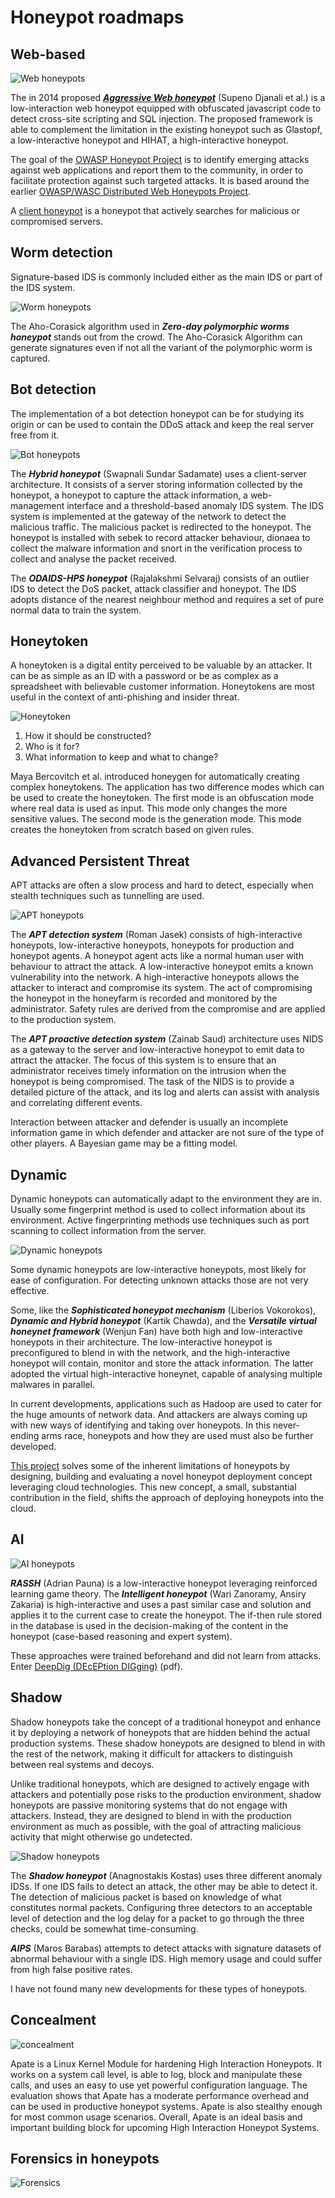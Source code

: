 # Honeypot roadmaps

## Web-based

![Web honeypots](../img/web.png)

The in 2014 proposed ***[Aggressive Web honeypot](https://ieeexplore.ieee.org/document/7065744)*** (Supeno Djanali et al.) is a low-interaction web honeypot equipped with obfuscated javascript code to detect cross-site scripting and SQL injection. The proposed framework is able to complement the limitation in the existing honeypot such as Glastopf, a low-interactive honeypot and HIHAT, a high-interactive honeypot.

The goal of the [OWASP Honeypot Project](https://owasp.org/www-project-honeypot/) is to identify emerging attacks against web applications and report them to the community, in order to facilitate protection against such targeted attacks. It is based around the earlier [OWASP/WASC Distributed Web Honeypots Project](https://github.com/SpiderLabs/owasp-distributed-web-honeypots). 

A [client honeypot](../small/honeyclients.md) is a honeypot that actively searches for malicious or compromised servers. 

## Worm detection

Signature-based IDS is commonly included either as the main IDS or part of the IDS system.

![Worm honeypots](../img/worm.png)

The Aho-Corasick algorithm used in ***Zero-day polymorphic worms honeypot*** stands out from the crowd. The Aho-Corasick Algorithm can generate signatures even if not all the variant of the polymorphic worm is captured.

## Bot detection

The implementation of a bot detection honeypot can be for studying its origin or can be used to contain the DDoS attack and keep the real server free from it. 

![Bot honeypots](../img/bot.png)

The ***Hybrid honeypot*** (Swapnali Sundar Sadamate) uses a client-server architecture. It consists of a server storing information collected by the honeypot, a honeypot to capture the attack information, a web-management interface and a threshold-based anomaly IDS system. The IDS system is implemented at the gateway of the network to detect the malicious traffic. The malicious packet is redirected to the honeypot. The honeypot is installed with sebek to record attacker behaviour, dionaea to collect the malware information and snort in the verification process to collect and analyse the packet received.

The ***ODAIDS-HPS honeypot*** (Rajalakshmi Selvaraj) consists of an outlier IDS to detect the DoS packet, attack classifier and honeypot. The IDS adopts distance of the nearest neighbour method and requires a set of pure normal data to train the system.

## Honeytoken

A honeytoken is a digital entity perceived to be valuable by an attacker. It can be as simple as an ID with a password or be as complex as a spreadsheet with believable customer information. Honeytokens are most useful in the context of anti-phishing and insider threat.

![Honeytoken](../img/honeytoken.png)

1. How it should be constructed?
2. Who is it for?
3. What information to keep and what to change?

Maya Bercovitch et al. introduced honeygen for automatically creating complex honeytokens. The application has two difference modes which can be used to create the honeytoken. The first mode is an obfuscation mode where real data is used as input. This mode only changes the more sensitive values. The second mode is the generation mode. This mode creates the honeytoken from scratch based on given rules.

## Advanced Persistent Threat

APT attacks are often a slow process and hard to detect, especially when stealth techniques such as tunnelling are used.

![APT honeypots](../img/apt.png)

The ***APT detection system*** (Roman Jasek) consists of high-interactive honeypots, low-interactive honeypots, honeypots for production and honeypot agents. A honeypot agent acts like a normal human user with behaviour to attract the attack. A low-interactive honeypot emits a known vulnerability into the network. A high-interactive honeypots allows the attacker to interact and compromise its system. The act of compromising the honeypot in the honeyfarm is recorded and monitored by the administrator. Safety rules are derived from the compromise and are applied to the production system.

The ***APT proactive detection system*** (Zainab Saud) architecture uses NIDS as a gateway to the server and low-interactive honeypot to emit data to attract the attacker. The focus of this system is to ensure that an administrator receives timely information on the intrusion when the honeypot is being compromised. The task of the NIDS is to provide a detailed picture of the attack, and its log and alerts can assist with analysis and correlating different events.

Interaction between attacker and defender is usually an incomplete information game in which defender and attacker are not sure of the type of other players. A Bayesian game may be a fitting model. 

## Dynamic

Dynamic honeypots can automatically adapt to the environment they are in. Usually some fingerprint method is used to collect information about its environment. Active fingerprinting methods use techniques such as port scanning to collect information from the server.

![Dynamic honeypots](../img/dynamic.png)

Some dynamic honeypots are low-interactive honeypots, most likely for ease of configuration. For detecting unknown attacks those are not very effective. 

Some, like the ***Sophisticated honeypot mechanism*** (Liberios Vokorokos), ***Dynamic and Hybrid honeypot*** (Kartik Chawda), and the ***Versatile virtual honeynet framework*** (Wenjun Fan) have both high and low-interactive honeypots in their architecture. The low-interactive honeypot is preconfigured to blend in with the network, and the high-interactive honeypot will contain, monitor and store the attack information. The latter adopted the virtual high-interactive honeynet, capable of analysing multiple malwares in parallel.

In current developments, applications such as Hadoop are used to cater for the huge amounts of network data. And attackers are always coming up with new ways of identifying and taking over honeypots. In this never-ending arms race, honeypots and how they are used must also be further developed. 

[This project](https://www.researchgate.net/publication/360541079_Dynamic_honeypot_deployment_in_the_cloud) solves some of the inherent limitations of honeypots by designing, building and evaluating a novel honeypot deployment concept leveraging cloud technologies. This new concept, a small, substantial contribution in the field, shifts the approach of deploying honeypots into the cloud.

## AI

![AI honeypots](../img/ai.png)

***RASSH*** (Adrian Pauna) is a low-interactive honeypot leveraging reinforced learning game theory. The ***Intelligent honeypot*** (Wari Zanoramy, Ansiry Zakaria) is high-interactive and uses a past similar case and solution and applies it to the current case to create the honeypot. The if-then rule stored in the database is used in the decision-making of the content in the honeypot (case-based reasoning and expert system).

These approaches were trained beforehand and did not learn from attacks. Enter [DeepDig (DEcEPtion DIGging)](https://personal.utdallas.edu/~hamlen/araujo19acsac.pdf) (pdf).

## Shadow

Shadow honeypots take the concept of a traditional honeypot and enhance it by deploying a network of honeypots that are hidden behind the actual production systems. These shadow honeypots are designed to blend in with the rest of the network, making it difficult for attackers to distinguish between real systems and decoys.

Unlike traditional honeypots, which are designed to actively engage with attackers and potentially pose risks to the production environment, shadow honeypots are passive monitoring systems that do not engage with attackers. Instead, they are designed to blend in with the production environment as much as possible, with the goal of attracting malicious activity that might otherwise go undetected.

![Shadow honeypots](../img/shadow.png)

The ***Shadow honeypot*** (Anagnostakis Kostas) uses three different anomaly IDSs. If one IDS fails to detect an attack, the other may be able to detect it. The detection of malicious packet is based on knowledge of what constitutes normal packets. Configuring three detectors to an acceptable level of detection and the log delay for a packet to go through the three checks, could be somewhat time-consuming.

***AIPS*** (Maros Barabas) attempts to detect attacks with signature datasets of abnormal behaviour with a single IDS. High memory usage and could suffer from high false positive rates.

I have not found many new developments for these types of honeypots.

## Concealment

![concealment](../img/concealment.png)

Apate is a Linux Kernel Module for hardening High Interaction Honeypots. It works on a system call level, is able to log, block and manipulate these calls, and uses an easy to use yet powerful configuration language. The evaluation shows that Apate has a moderate performance overhead and can be used in productive honeypot systems. Apate is also stealthy enough for most common usage scenarios. Overall, Apate is an ideal basis and important building block for upcoming High Interaction Honeypot Systems.

## Forensics in honeypots

![Forensics](../img/forensic-honeypot.png)





